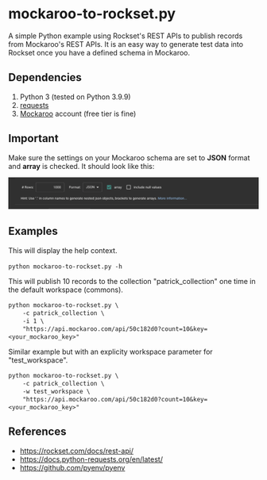 # mockaroo-to-rockset.py
A simple Python example using Rockset's REST APIs to publish records from Mockaroo's REST APIs. It is an easy way to generate test data into Rockset once you have a defined schema in Mockaroo.

## Dependencies
1. Python 3 (tested on Python 3.9.9)
2. [requests](https://docs.python-requests.org/en/latest/)
3. [Mockaroo](https://mockaroo.com/) account (free tier is fine)

## Important
Make sure the settings on your Mockaroo schema are set to **JSON** format and **array** is checked. It should look like this:

![mockaroo settings](mockaroo-settings.png)

## Examples
This will display the help context.

```python mockaroo-to-rockset.py -h```

This will publish 10 records to the collection "patrick_collection" one time in the default workspace (commons).

```
python mockaroo-to-rockset.py \
    -c patrick_collection \
    -i 1 \
    "https://api.mockaroo.com/api/50c182d0?count=10&key=<your_mockaroo_key>"
```

Similar example but with an explicity workspace parameter for "test_workspace".

```
python mockaroo-to-rockset.py \
    -c patrick_collection \
    -w test_workspace \
    "https://api.mockaroo.com/api/50c182d0?count=10&key=<your_mockaroo_key>"
``` 

## References
- https://rockset.com/docs/rest-api/
- https://docs.python-requests.org/en/latest/
- https://github.com/pyenv/pyenv